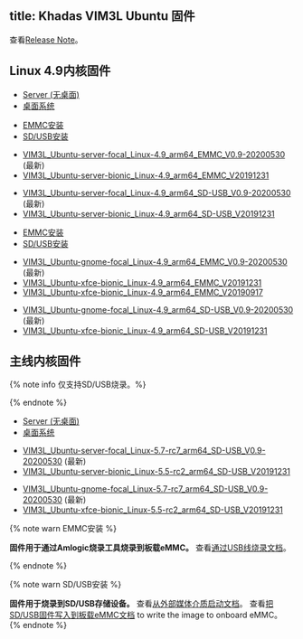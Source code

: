 title: Khadas VIM3L Ubuntu 固件
---

查看[Release Note](/zh-cn/firmware/Vim3lUbuntuFirmwareReleaseNote.html)。

## Linux 4.9内核固件

<ul class="nav nav-tabs" id="myTab" role="tablist">
  <li class="nav-item" role="presentation">
    <a class="nav-link active" id="server-tab" data-toggle="tab" href="#server" role="tab" aria-controls="server" aria-selected="true">Server (无桌面)</a>
  </li>
  <li class="nav-item" role="presentation">
    <a class="nav-link" id="desktop-tab" data-toggle="tab" href="#desktop" role="tab" aria-controls="desktop" aria-selected="false">桌面系统</a>
  </li>
</ul>
<div class="tab-content" id="myTabContent">
<div class="tab-pane fade show active" id="server" role="tabpanel" aria-labelledby="server-tab">

<ul class="nav nav-tabs" id="myTab" role="tablist">
  <li class="nav-item" role="presentation">
    <a class="nav-link active" id="emmc-tab" data-toggle="tab" href="#emmc" role="tab" aria-controls="emmc" aria-selected="true">EMMC安装</a>
  </li>
  <li class="nav-item" role="presentation">
    <a class="nav-link" id="sd-tab" data-toggle="tab" href="#sd" role="tab" aria-controls="sd" aria-selected="false">SD/USB安装</a>
  </li>
</ul>
<div class="tab-content" id="myTabContent">
<div class="tab-pane fade show active" id="emmc" role="tabpanel" aria-labelledby="emmc-tab">

* [VIM3L_Ubuntu-server-focal_Linux-4.9_arm64_EMMC_V0.9-20200530](https://dl.khadas.com/Firmware/VIM3L/Ubuntu/EMMC/VIM3L_Ubuntu-server-focal_Linux-4.9_arm64_EMMC_V0.9-20200530.7z) (最新)
* [VIM3L_Ubuntu-server-bionic_Linux-4.9_arm64_EMMC_V20191231](https://dl.khadas.com/Firmware/VIM3L/Ubuntu/EMMC/VIM3L_Ubuntu-server-bionic_Linux-4.9_arm64_EMMC_V20191231.7z)

</div>
<div class="tab-pane fade show" id="sd" role="tabpanel" aria-labelledby="sd-tab">

* [VIM3L_Ubuntu-server-focal_Linux-4.9_arm64_SD-USB_V0.9-20200530](https://dl.khadas.com/Firmware/VIM3L/Ubuntu/SD_USB/VIM3L_Ubuntu-server-focal_Linux-4.9_arm64_SD-USB_V0.9-20200530.7z) (最新)
* [VIM3L_Ubuntu-server-bionic_Linux-4.9_arm64_SD-USB_V20191231](https://dl.khadas.com/Firmware/VIM3L/Ubuntu/SD_USB/VIM3L_Ubuntu-server-bionic_Linux-4.9_arm64_SD-USB_V20191231.7z)

</div>
</div>

</div>
<div class="tab-pane fade show" id="desktop" role="tabpanel" aria-labelledby="desktop-tab">

<ul class="nav nav-tabs" id="myTab" role="tablist">
  <li class="nav-item" role="presentation">
    <a class="nav-link active" id="emmc2-tab" data-toggle="tab" href="#emmc2" role="tab" aria-controls="emmc2" aria-selected="true">EMMC安装</a>
  </li>
  <li class="nav-item" role="presentation">
    <a class="nav-link" id="sd2-tab" data-toggle="tab" href="#sd2" role="tab" aria-controls="sd2" aria-selected="false">SD/USB安装</a>
  </li>
</ul>
<div class="tab-content" id="myTabContent">
<div class="tab-pane fade show active" id="emmc2" role="tabpanel" aria-labelledby="emmc2-tab">

* [VIM3L_Ubuntu-gnome-focal_Linux-4.9_arm64_EMMC_V0.9-20200530](https://dl.khadas.com/Firmware/VIM3L/Ubuntu/EMMC/VIM3L_Ubuntu-gnome-focal_Linux-4.9_arm64_EMMC_V0.9-20200530.7z) (最新)
* [VIM3L_Ubuntu-xfce-bionic_Linux-4.9_arm64_EMMC_V20191231](https://dl.khadas.com/Firmware/VIM3L/Ubuntu/EMMC/VIM3L_Ubuntu-xfce-bionic_Linux-4.9_arm64_EMMC_V20191231.7z)
* [VIM3L_Ubuntu-xfce-bionic_Linux-4.9_arm64_EMMC_V20190917](https://dl.khadas.com/Firmware/VIM3L/Ubuntu/EMMC/VIM3L_Ubuntu-xfce-bionic_Linux-4.9_arm64_EMMC_V20190917.7z)

</div>
<div class="tab-pane fade show" id="sd2" role="tabpanel" aria-labelledby="sd2-tab">

* [VIM3L_Ubuntu-gnome-focal_Linux-4.9_arm64_SD-USB_V0.9-20200530](https://dl.khadas.com/Firmware/VIM3L/Ubuntu/SD_USB/VIM3L_Ubuntu-gnome-focal_Linux-4.9_arm64_SD-USB_V0.9-20200530.7z) (最新)
* [VIM3L_Ubuntu-xfce-bionic_Linux-4.9_arm64_SD-USB_V20191231](https://dl.khadas.com/Firmware/VIM3L/Ubuntu/SD_USB/VIM3L_Ubuntu-xfce-bionic_Linux-4.9_arm64_SD-USB_V20191231.7z)

</div>
</div>


</div>
</div>

## 主线内核固件

{% note info 仅支持SD/USB烧录。%}


{% endnote %}

<ul class="nav nav-tabs" id="myTab" role="tablist">
  <li class="nav-item" role="presentation">
    <a class="nav-link active" id="server2-tab" data-toggle="tab" href="#server2" role="tab" aria-controls="server2" aria-selected="true">Server (无桌面)</a>
  </li>
  <li class="nav-item" role="presentation">
    <a class="nav-link" id="desktop2-tab" data-toggle="tab" href="#desktop2" role="tab" aria-controls="desktop2" aria-selected="false">桌面系统</a>
  </li>
</ul>
<div class="tab-content" id="myTabContent">
<div class="tab-pane fade show active" id="server2" role="tabpanel" aria-labelledby="server2-tab">

* [VIM3L_Ubuntu-server-focal_Linux-5.7-rc7_arm64_SD-USB_V0.9-20200530](https://dl.khadas.com/Firmware/VIM3L/Ubuntu/SD_USB/VIM3L_Ubuntu-server-focal_Linux-5.7-rc7_arm64_SD-USB_V0.9-20200530.7z) (最新)
* [VIM3L_Ubuntu-server-bionic_Linux-5.5-rc2_arm64_SD-USB_V20191231](https://dl.khadas.com/Firmware/VIM3L/Ubuntu/SD_USB/VIM3L_Ubuntu-server-bionic_Linux-5.5-rc2_arm64_SD-USB_V20191231.7z)

</div>
<div class="tab-pane fade show" id="desktop2" role="tabpanel" aria-labelledby="desktop2-tab">

* [VIM3L_Ubuntu-gnome-focal_Linux-5.7-rc7_arm64_SD-USB_V0.9-20200530](https://dl.khadas.com/Firmware/VIM3L/Ubuntu/SD_USB/VIM3L_Ubuntu-gnome-focal_Linux-5.7-rc7_arm64_SD-USB_V0.9-20200530.7z) (最新)
* [VIM3L_Ubuntu-xfce-bionic_Linux-5.5-rc2_arm64_SD-USB_V20191231](https://dl.khadas.com/Firmware/VIM3L/Ubuntu/SD_USB/VIM3L_Ubuntu-xfce-bionic_Linux-5.5-rc2_arm64_SD-USB_V20191231.7z)

</div>
</div>

{% note warn EMMC安装 %}

**固件用于通过Amlogic烧录工具烧录到板载eMMC。**
查看[通过USB线烧录文档](/zh-cn/vim1/UpgradeViaUSBCable.html)。

{% endnote %}

{% note warn SD/USB安装 %}

**固件用于烧录到SD/USB存储设备。**
查看[从外部媒体介质启动文档](/zh-cn/vim1/BootFromExtMedia.html)。
查看[把SD/USB固件写入到板载eMMC文档](/zh-cn/vim1/HowToWriteSDImageToEmmc.html) to write the image to onboard eMMC。
{% endnote %}
